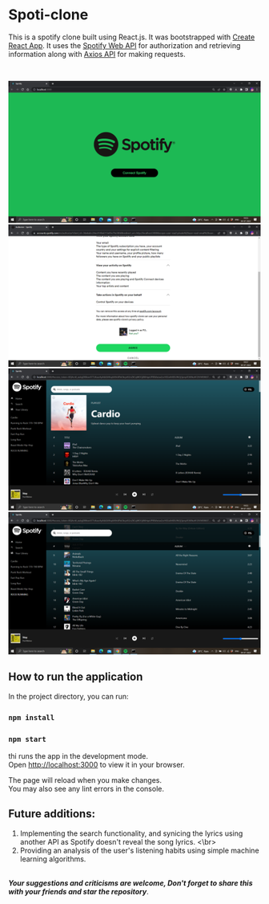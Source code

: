 # Spoti-clone

This is a spotify clone built using React.js.
It was bootstrapped with [Create React App](https://github.com/facebook/create-react-app). It uses the [Spotify Web API](https://developer.spotify.com/documentation/web-api/) for authorization and retrieving information along with [Axios API](https://axios-http.com/docs/intro) for making requests.

</br>

![Icon](/images/login.png)</br>
![Icon](/images/authorize.png)</br>
![Icon](/images/inapp1.png)</br>
![Icon](/images/inapp2.png)</br>

## How to run the application

In the project directory, you can run:
### `npm install`
### `npm start`

thi runs the app in the development mode.\
Open [http://localhost:3000](http://localhost:3000) to view it in your browser.

The page will reload when you make changes.\
You may also see any lint errors in the console.

## Future additions:
1) Implementing the search functionality, and synicing the lyrics using another API as Spotify doesn't reveal the song lyrics.
<\br>
2) Providing an analysis of the user's listening habits using simple machine learning algorithms.

</br>
<strong><em>Your suggestions and criticisms are welcome, Don't forget to share this with your friends and star the repository</em></strong>.
